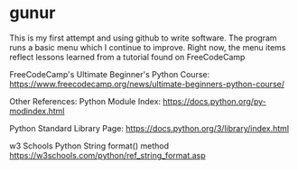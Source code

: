 # gunur

This is my first attempt and using github to write software. 
The program runs a basic menu which I continue to improve.
Right now, the menu items reflect lessons learned from a tutorial found on FreeCodeCamp

FreeCodeCamp's Ultimate Beginner's Python Course:
https://www.freecodecamp.org/news/ultimate-beginners-python-course/

Other References:
Python Module Index:
https://docs.python.org/py-modindex.html

Python Standard Library Page:
https://docs.python.org/3/library/index.html

w3 Schools Python String format() method
https://w3schools.com/python/ref_string_format.asp

